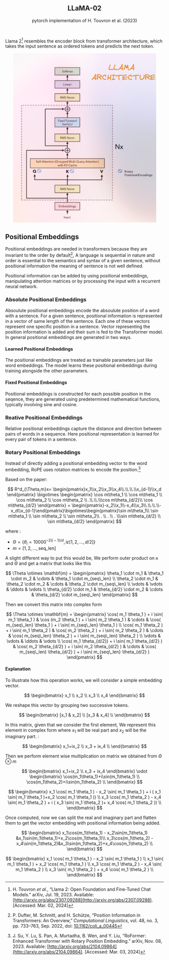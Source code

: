 <h2 align="center">LLaMA-02</h2>
<p align="center">pytorch implementation of H. Touvron  et al. (2023)</p>  
<br>

Llama 2[^1] resembles the encoder block from transformer architecture, which takes the input sentence as ordered tokens and predicts the next token.
<p align="center">
  <img src="/assets/pepper.png" alt="Transformer Network Architecture">
</p>

## Positional Embeddings

Positional embeddings are needed in transformers because they are invariant to the order by default[^2], A language is sequential in nature and order is essential to the semantics and syntax of a given sentence, without positional information the meaning of sentence is not well defined.

Positional information can be added by using positional embeddings, manipulating attention matrices or by processing the input with a recurrent neural network.

### Absolute Positional Embeddings

Absoulute positional embeddings encode the absoulute position of a word with a sentence. For a given sentence, positional information is represented in a vector of same length of the sentence. Each one of these vectors represent one specific position in a sentence. Vector representing the position information is added and their sum is fed to the Transformer model. In general positional embeddings are generated in two ways.

#### Learned Positional Embeddings
The positional embeddings are treated as trainable parameters just like word embeddings. The model learns these positional embeddings during training alongside the other parameters.

#### Fixed Positional Embeddings
 Positional embeddings is constructed for each possible position in the seqence, they are generated using predetermined mathematical functions, typically involving sine and cosine.

### Reative Positional Embeddings
Relative positional embeddings capture the distance and direction between pairs of words in a sequence. Here positional representation is learned for every pair of tokens in a sentence. 

### Rotary Positional Embeddings
Instead of directly adding a positional embedding vector to the word embedding, RoPE uses rotation matrices to encode the position.[^3] 


Based on the paper:

$$
R^d_{\Theta,m}x=
\begin{pmatrix}x_1\\x_2\\x_3\\x_4\\.\\.\\.\\x_{d-1}\\x_d
\end{pmatrix} 
\bigotimes 
\begin{pmatrix} \cos m\theta_1 \\ \cos m\theta_1 \\ \cos m\theta_2 \\ \cos m\theta_2 \\ .\\.\\.\\\cos m\theta_{d/2}\\ \cos m\theta_{d/2}
\end{pmatrix}
+
\begin{pmatrix}-x_2\\x_1\\-x_4\\x_3\\.\\.\\.\\-x_d\\x_{d-1}\end{pmatrix}\bigotimes\begin{pmatrix}\sin m\theta_1\\ \sin m\theta_1 \\ \sin m\theta_2 \\ \sin m\theta_2\\ . \\ . \\ . \\\sin m\theta_{d/2} \\ \sin m\theta_{d/2} \end{pmatrix}
$$

where :
- $\Theta = \{\theta_i=10000^{-2(i-1)/d},i\varepsilon [1,2,...,d/2]\}$
- $m=[1,2,...,\text{seq\_len}]$

A slight different way to put this would be, We perform outer product on `m` and $\Theta$  and get a matrix that looks like this 

$$
\Theta \otimes \mathbf{m} = \begin{pmatrix} \theta_1 \cdot m_1 & \theta_1 \cdot m_2 & \cdots & \theta_1 \cdot m_{seq\_len} \\ \theta_2 \cdot m_1 & \theta_2 \cdot m_2 & \cdots & \theta_2 \cdot m_{seq\_len} \\ \vdots & \vdots & \ddots & \vdots \\ \theta_{d/2} \cdot m_1 & \theta_{d/2} \cdot m_2 & \cdots & \theta_{d/2} \cdot m_{seq\_len} \end{pmatrix}
$$

Then we convert this matrix into complex form

$$
\Theta \otimes \mathbf{m} = 
\begin{pmatrix} \cos( m_1 \theta_1 ) + i \sin( m_1 \theta_1 ) & \cos (m_2 \theta_1 ) + i \sin( m_2 \theta_1 ) & \cdots & \cos( m_{seq\_len} \theta_1 ) + i \sin( m_{seq\_len} \theta_1 ) \\ \cos( m_1 \theta_2 ) + i \sin( m_1 \theta_2 ) & \cos( m_2 \theta_2 ) + i \sin( m_2 \theta_2 ) & \cdots & \cos( m_{seq\_len} \theta_2 ) + i \sin( m_{seq\_len} \theta_2 ) \\ \vdots & \vdots & \ddots & \vdots \\ \cos( m_1 \theta_{d/2}) + i \sin( m_1 \theta_{d/2} ) & \cos( m_2 \theta_{d/2} ) + i \sin( m_2 \theta_{d/2} ) & \cdots & \cos( m_{seq\_len} \theta_{d/2} ) + i \sin( m_{seq\_len} \theta_{d/2} ) 
\end{pmatrix}
$$

#### Explanation

To illustrate how this operation works, we will consider a simple embedding vector.

$$
\begin{bmatrix}
x_1 \\ x_2 \\ x_3 \\ x_4
\end{bmatrix}
$$

We reshape this vector by grouping two successive tokens.

$$
\begin{bmatrix}
[x_1 & x_2] \\  [x_3 & x_4] \\ 
\end{bmatrix}
$$

In this matrix, given that we consider the first element, We represent this element in complex form where $x_1$ will be real part and $x_2$ will be the imaginary part. :

$$
\begin{bmatrix}
x_1+ix_2 \\  x_3 + ix_4 \\
\end{bmatrix}
$$

Then we perform element wise multiplication on matrix we obtained from $\Theta \otimes m$ 

$$
\begin{bmatrix}
x_1+ix_2 \\ x_3 + ix_4
\end{bmatrix}
\odot
\begin{bmatrix}
\cos(m_1\theta_1)+i\sin(m_1\theta_1) \\
\cos(m_1\theta_2)+i\sin(m_1\theta_2) \\
\end{bmatrix}
$$

$$
\begin{bmatrix}
x_1 \cos( m_1 \theta_1 ) - x_2 \sin( m_1 \theta_1 ) + i ( x_1 \sin( m_1 \theta_1 )+x_2 \cos( m_1 \theta_1 )) \\
x_3 \cos( m_1 \theta_2 ) - x_4 \sin( m_1 \theta_2 ) + i ( x_3 \sin( m_1 \theta_2 )+ x_4 \cos( m_1 \theta_2 )) \\
\end{bmatrix}
$$

Once computed, now we can split the real and imaginary part and flatten them to get the vector embedding with positional information being added.

$$
\begin{bmatrix}
x_1\cos(m_1\theta_1) - x_2\sin(m_1\theta_1) &x_1\sin(m_1\theta_1)+x_2\cos(m_1\theta_1)\\
x_3\cos(m_1\theta_2) - x_4\sin(m_1\theta_2)&x_3\sin(m_1\theta_2)+x_4\cos(m_1\theta_2) \\
\end{bmatrix}
$$

$$
\begin{bmatrix}
x_1 \cos( m_1 \theta_1 ) - x_2 \sin( m_1 \theta_1 ) \\ x_1 \sin( m_1 \theta_1 ) + x_2 \cos( m_1 \theta_1 ) \\
x_3 \cos( m_1 \theta_2 ) - x_4 \sin( m_1 \theta_2 ) \\ x_3 \sin( m_1 \theta_2 ) + x_4 \cos( m_1 \theta_2 ) \\
\end{bmatrix}
$$


[^1]:H. Touvron _et al._, “Llama 2: Open Foundation and Fine-Tuned Chat Models.” arXiv, Jul. 19, 2023. Available: [http://arxiv.org/abs/2307.09288](http://arxiv.org/abs/2307.09288). [Accessed: Mar. 02, 2024]

[^2]:P. Dufter, M. Schmitt, and H. Schütze, “Position Information in Transformers: An Overview,” _Computational Linguistics_, vol. 48, no. 3, pp. 733–763, Sep. 2022, doi: [10.1162/coli_a_00445](https://doi.org/10.1162/coli_a_00445)

[^3]:J. Su, Y. Lu, S. Pan, A. Murtadha, B. Wen, and Y. Liu, “RoFormer: Enhanced Transformer with Rotary Position Embedding.” arXiv, Nov. 08, 2023. Available: [http://arxiv.org/abs/2104.09864](http://arxiv.org/abs/2104.09864). [Accessed: Mar. 03, 2024]